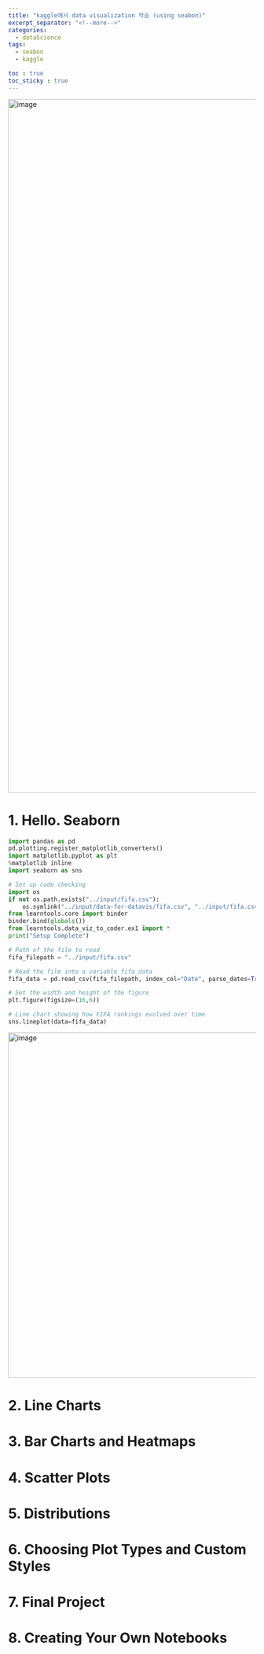 ```yaml
---
title: "kaggle에서 data visualization 학습 (using seabon)"
excerpt_separator: "<!--more-->"
categories:
  - dataScience
tags:
  - seabon
  - kaggle

toc : true
toc_sticky : true
---
```


<img width="1412" alt="image" src="https://github.com/younlea/younlea.github.io/assets/1435846/57f76661-028b-47c2-a70d-35ca04b46c29">

# 1. Hello. Seaborn
```python
import pandas as pd
pd.plotting.register_matplotlib_converters()
import matplotlib.pyplot as plt
%matplotlib inline
import seaborn as sns

# Set up code checking
import os
if not os.path.exists("../input/fifa.csv"):
    os.symlink("../input/data-for-datavis/fifa.csv", "../input/fifa.csv")  
from learntools.core import binder
binder.bind(globals())
from learntools.data_viz_to_coder.ex1 import *
print("Setup Complete")

# Path of the file to read
fifa_filepath = "../input/fifa.csv"

# Read the file into a variable fifa_data
fifa_data = pd.read_csv(fifa_filepath, index_col="Date", parse_dates=True)

# Set the width and height of the figure
plt.figure(figsize=(16,6))

# Line chart showing how FIFA rankings evolved over time
sns.lineplot(data=fifa_data)

```
<img width="703" alt="image" src="https://github.com/younlea/younlea.github.io/assets/1435846/ee034a66-4cd6-4fd8-a80e-e6904f64eb28">

# 2. Line Charts

# 3. Bar Charts and Heatmaps

# 4. Scatter Plots

# 5. Distributions

# 6. Choosing Plot Types and Custom Styles

# 7. Final Project

# 8. Creating Your Own Notebooks

